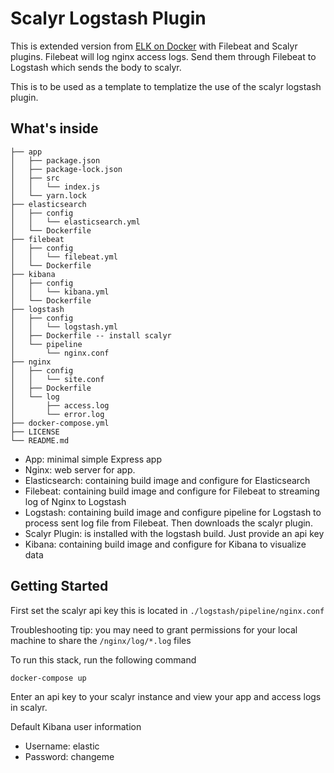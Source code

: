 # Scalyr Logstash Plugin

This is extended version from [ELK on Docker](https://github.com/deviantony/docker-elk) with Filebeat and Scalyr plugins. Filebeat will log nginx access logs. Send them through Filebeat to Logstash which sends the body to scalyr.

This is to be used as a template to templatize the use of the scalyr logstash plugin. 

## What's inside

```
├── app
│   ├── package.json
│   ├── package-lock.json
│   ├── src
│   │   └── index.js
│   └── yarn.lock
├── elasticsearch
│   ├── config
│   │   └── elasticsearch.yml
│   └── Dockerfile
├── filebeat
│   ├── config
│   │   └── filebeat.yml
│   └── Dockerfile
├── kibana
│   ├── config
│   │   └── kibana.yml
│   └── Dockerfile
├── logstash
│   ├── config
│   │   └── logstash.yml
│   ├── Dockerfile -- install scalyr
│   └── pipeline
│       └── nginx.conf
├── nginx
│   ├── config
│   │   └── site.conf
│   ├── Dockerfile
│   └── log
│       ├── access.log
│       └── error.log
├── docker-compose.yml
├── LICENSE
└── README.md
```

- App: minimal simple Express app
- Nginx: web server for app.
- Elasticsearch: containing build image and configure for Elasticsearch
- Filebeat: containing build image and configure for Filebeat to streaming log of Nginx to Logstash
- Logstash: containing build image and configure pipeline for Logstash to process sent log file from Filebeat. Then downloads the scalyr plugin. 
- Scalyr Plugin: is installed with the logstash build. Just provide an api key 
- Kibana: containing build image and configure for Kibana to visualize data

## Getting Started
First set the scalyr api key this is located in `./logstash/pipeline/nginx.conf`

Troubleshooting tip: you may need to grant permissions for your local machine to share the `/nginx/log/*.log` files

To run this stack, run the following command
```bash
docker-compose up
```
Enter an api key to your scalyr instance and view your app and access logs in scalyr. 

Default Kibana user information
- Username: elastic
- Password: changeme
